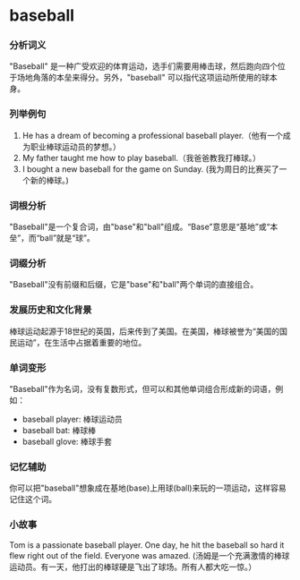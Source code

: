 # baseball

### 分析词义

  

"Baseball" 是一种广受欢迎的体育运动，选手们需要用棒击球，然后跑向四个位于场地角落的本垒来得分。另外，"baseball" 可以指代这项运动所使用的球本身。

  

### 列举例句

  

1.  He has a dream of becoming a professional baseball player.（他有一个成为职业棒球运动员的梦想。）
2.  My father taught me how to play baseball.（我爸爸教我打棒球。）
3.  I bought a new baseball for the game on Sunday. (我为周日的比赛买了一个新的棒球。)

  

### 词根分析

  

"Baseball"是一个复合词，由"base"和"ball"组成。“Base”意思是“基地”或“本垒”，而“ball”就是“球”。

  

### 词缀分析

  

"Baseball"没有前缀和后缀，它是"base"和"ball"两个单词的直接组合。

  

### 发展历史和文化背景

  

棒球运动起源于18世纪的英国，后来传到了美国。在美国，棒球被誉为“美国的国民运动”，在生活中占据着重要的地位。

  

### 单词变形

  

"Baseball"作为名词，没有复数形式，但可以和其他单词组合形成新的词语，例如：

  

*   baseball player: 棒球运动员
*   baseball bat: 棒球棒
*   baseball glove: 棒球手套

  

### 记忆辅助

  

你可以把"baseball"想象成在基地(base)上用球(ball)来玩的一项运动，这样容易记住这个词。

  

### 小故事

  

Tom is a passionate baseball player. One day, he hit the baseball so hard it flew right out of the field. Everyone was amazed. (汤姆是一个充满激情的棒球运动员。有一天，他打出的棒球硬是飞出了球场。所有人都大吃一惊。）
